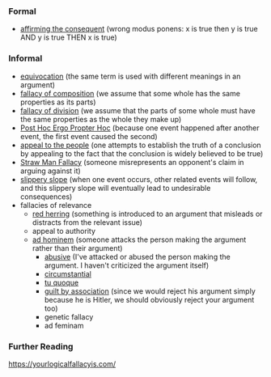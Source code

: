 ### Formal
- [affirming the consequent](https://www.google.com/url?q=https://www.youtube.com/watch?v%3DVDGp04CfM4M%26list%3DPLtKNX4SfKpzWShEUtNiV1QhKG2cP9vbXg%26index%3D1%26ab_channel%3DWirelessPhilosophy&sa=D&source=calendar&usd=2&usg=AOvVaw3XmtorpG9yoJoxg5bu0bHY) (wrong modus ponens: x is true then y is true AND y is true THEN x is true)

### Informal
- [equivocation](https://www.google.com/url?q=https://www.youtube.com/watch?v%3DbmIqWT7qMj4%26list%3DPLtKNX4SfKpzWShEUtNiV1QhKG2cP9vbXg%26index%3D2%26ab_channel%3DWirelessPhilosophy&sa=D&source=calendar&usd=2&usg=AOvVaw2cgoIVo77jILc8hfgWLG1a) (the same term is used with different meanings in an argument)
- [fallacy of composition](https://www.google.com/url?q=https://www.youtube.com/watch?v%3DJELm6peL_sI%26list%3DPLtKNX4SfKpzWShEUtNiV1QhKG2cP9vbXg%26index%3D3%26ab_channel%3DWirelessPhilosophy&sa=D&source=calendar&usd=2&usg=AOvVaw2L7h9czTUXPQG1nRq2YAa8) (we assume that some whole has the same properties as its parts)
- [fallacy of division](https://www.google.com/url?q=https://www.youtube.com/watch?v%3DuEhRqiSA4ko%26list%3DPLtKNX4SfKpzWShEUtNiV1QhKG2cP9vbXg%26index%3D4%26ab_channel%3DWirelessPhilosophy&sa=D&source=calendar&usd=2&usg=AOvVaw3HLaqWKAQ2xZJKQkklTc49) (we assume that the parts of some whole must have the same properties as the whole they make up)
- [Post Hoc Ergo Propter Hoc](https://www.google.com/url?q=https://www.youtube.com/watch?v%3D5A7hSaoRv0g%26list%3DPLtKNX4SfKpzWShEUtNiV1QhKG2cP9vbXg%26index%3D7%26ab_channel%3DWirelessPhilosophy&sa=D&source=calendar&usd=2&usg=AOvVaw1lpzpFHmpw11m400U7dbyC) (because one event happened after another event, the first event caused the second)
- [appeal to the people](https://www.google.com/url?q=https://www.youtube.com/watch?v%3DaF6EHTtyYqw%26list%3DPLtKNX4SfKpzWShEUtNiV1QhKG2cP9vbXg%26index%3D8%26ab_channel%3DWirelessPhilosophy&sa=D&source=calendar&usd=2&usg=AOvVaw0hum9QpHhGtUypJOjVwvMH) (one attempts to establish the truth of a conclusion by appealing to the fact that the conclusion is widely believed to be true)
- [Straw Man Fallacy](https://www.google.com/url?q=https://www.youtube.com/watch?v%3Dhfil34ayaEU%26list%3DPLtKNX4SfKpzWShEUtNiV1QhKG2cP9vbXg%26index%3D9%26ab_channel%3DWirelessPhilosophy&sa=D&source=calendar&usd=2&usg=AOvVaw32fMuHzyQJro9KggviyXCS) (someone misrepresents an opponent's claim in arguing against it)
- [slippery slope](https://www.google.com/url?q=https://www.youtube.com/watch?v%3DyxylBjtzMNQ%26list%3DPLtKNX4SfKpzWShEUtNiV1QhKG2cP9vbXg%26index%3D10%26ab_channel%3DWirelessPhilosophy&sa=D&source=calendar&usd=2&usg=AOvVaw01cSJPJR_EQk2w5i8y_v4q) (when one event occurs, other related events will follow, and this slippery slope will eventually lead to undesirable consequences)
- fallacies of relevance
  - [red herring](https://www.google.com/url?q=https://www.youtube.com/watch?v%3DAf0STrY58i4%26list%3DPLtKNX4SfKpzWShEUtNiV1QhKG2cP9vbXg%26index%3D11%26ab_channel%3DWirelessPhilosophy&sa=D&source=calendar&usd=2&usg=AOvVaw2SXE4fbtTOmX9YJ1Ps_l9B) (something is introduced to an argument that misleads or distracts from the relevant issue)
  - appeal to authority
  - [ad hominem](https://www.google.com/url?q=https://www.youtube.com/watch?v%3DwnbK76m691I%26list%3DPLtKNX4SfKpzWShEUtNiV1QhKG2cP9vbXg%26index%3D5%26ab_channel%3DWirelessPhilosophy&sa=D&source=calendar&usd=2&usg=AOvVaw1OIYHaXLy2PxUomrqef739) (someone attacks the person making the argument rather than their argument)
    - [abusive](https://www.google.com/url?q=https://youtu.be/qBkj-AYYg7w?list%3DPLtKNX4SfKpzWShEUtNiV1QhKG2cP9vbXg%26t%3D185&sa=D&source=calendar&usd=2&usg=AOvVaw0uzriJKCFKtzr8JAXgwjzG) (I've attacked or abused the person making the argument. I haven't criticized the argument itself)
    - [circumstantial](https://www.google.com/url?q=https://youtu.be/qBkj-AYYg7w?list%3DPLtKNX4SfKpzWShEUtNiV1QhKG2cP9vbXg%26t%3D235&sa=D&source=calendar&usd=2&usg=AOvVaw27gZ33kDomQcpPNfvKf_9n)
    - [tu quoque](https://www.google.com/url?q=https://www.youtube.com/watch?v%3DqBkj-AYYg7w%26list%3DPLtKNX4SfKpzWShEUtNiV1QhKG2cP9vbXg%26index%3D6%26ab_channel%3DWirelessPhilosophy&sa=D&source=calendar&usd=2&usg=AOvVaw1FMqN5B9k_PKtoDak3b9LB)
    - [guilt by association](https://www.google.com/url?q=https://youtu.be/qBkj-AYYg7w?list%3DPLtKNX4SfKpzWShEUtNiV1QhKG2cP9vbXg%26t%3D385&sa=D&source=calendar&usd=2&usg=AOvVaw3Zd2JUnoxnBnXNBkZKYLsL) (since we would reject his argument simply because he is Hitler, we should obviously reject your argument too)
    - genetic fallacy
    - ad feminam

### Further Reading

https://yourlogicalfallacyis.com/

